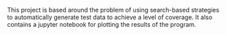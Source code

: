 This project is based around the problem of using search-based strategies to automatically generate test data to achieve a level of coverage.
It also contains a jupyter notebook for plotting the results of the program.
